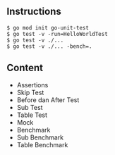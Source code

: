 ## Instructions
```
$ go mod init go-unit-test
$ go test -v -run=HelloWorldTest
$ go test -v ./...
$ go test -v ./... -bench=.
```

## Content
- Assertions
- Skip Test
- Before dan After Test
- Sub Test
- Table Test
- Mock
- Benchmark
- Sub Benchmark
- Table Benchmark